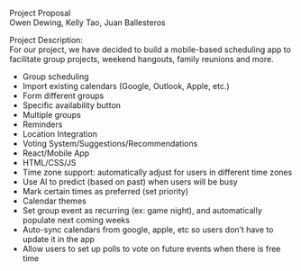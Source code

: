 Project Proposal <br/>
Owen Dewing, Kelly Tao, Juan Ballesteros <br/>

Project Description: <br/>
For our project, we have decided to build a mobile-based scheduling app to facilitate group projects, weekend hangouts, family reunions and more. 

- Group scheduling
- Import existing calendars (Google, Outlook, Apple, etc.)
- Form different groups
- Specific availability button
- Multiple groups
- Reminders
- Location Integration
- Voting System/Suggestions/Recommendations
- React/Mobile App
- HTML/CSS/JS
- Time zone support: automatically adjust for users in different time zones
- Use AI to predict (based on past) when users will be busy
- Mark certain times as preferred (set priority)
- Calendar themes
- Set group event as recurring (ex: game night), and automatically populate next coming weeks
- Auto-sync calendars from google, apple, etc so users don’t have to update it in the app
- Allow users to set up polls to vote on future events when there is free time
